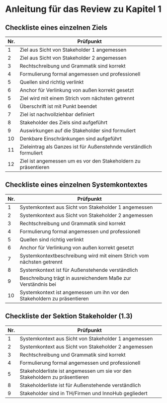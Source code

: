 # Anleitung für das Review zu Kapitel 1

## Checkliste eines einzelnen Ziels
| Nr\. | Prüfpunkt |
|---|---|
|  1 | Ziel aus Sicht von Stakeholder 1 angemessen |
|  2 | Ziel aus Sicht von Stakeholder 2 angemessen |
|  3 | Rechtschreibung und Grammatik sind korrekt |
|  4 | Formulierung formal angemessen und professionell |
|  5 | Quellen sind richtig verlinkt |
|  6 | Anchor für Verlinkung von außen korrekt gesetzt |
|  5 | Ziel wird mit einem Strich vom nächsten getrennt |
|  6 | Überschrift ist mit Punkt beendet |
|  7 | Ziel ist nachvollziehbar definiert |
|  8 | Stakeholder des Ziels sind aufgeführt |
|  9 | Auswirkungen auf die Stakeholder sind formuliert |
| 10 | Denkbare Einschränkungen sind aufgeführt |
| 11 | Zieleintrag als Ganzes ist für Außenstehnde verständlich formuliert |
| 12 | Ziel ist angemessen um es vor den Stakeholdern zu präsentieren |

## Checkliste eines einzelnen Systemkontextes
| Nr\. | Prüfpunkt |
|---|---|
|  1 | Systemkontext aus Sicht von Stakeholder 1 angemessen |
|  2 | Systemkontext aus Sicht von Stakeholder 2 angemessen |
|  3 | Rechtschreibung und Grammatik sind korrekt |
|  4 | Formulierung formal angemessen und professionell |
|  5 | Quellen sind richtig verlinkt |
|  6 | Anchor für Verlinkung von außen korrekt gesetzt |
|  7 | Systemkontextbeschreibung wird mit einem Strich vom nächsten getrennt |
|  8 | Systemkontext ist für Außenstehende verständlich |
|  9 | Beschreibung trägt in ausreichendem Maße zur Verständnis bei |
| 10 | Systemkontext ist angemessen um ihn vor den Stakeholdern zu präsentieren |

## Checkliste der Sektion Stakeholder (1.3)
| Nr\. | Prüfpunkt |
|---|---|
|  1 | Systemkontext aus Sicht von Stakeholder 1 angemessen |
|  2 | Systemkontext aus Sicht von Stakeholder 2 angemessen |
|  3 | Rechtschreibung und Grammatik sind korrekt |
|  4 | Formulierung formal angemessen und professionell |
|  5 | Stakeholderliste ist angemessen um sie vor den Stakeholdern zu präsentieren |
|  8 | Stakeholderliste ist für Außenstehende verständlich |
|  9 | Stakeholder sind in TH/Firmen und InnoHub gegliedert |
